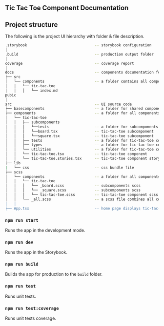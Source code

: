## Tic Tac Toe Component Documentation 

## Project structure 

The following is the project UI hierarchy with folder & file description.<br /> 
```bash
.storybook                               -- storybook configuration 
│  
.build                                   -- production output folder
│
coverage                                 -- coverage report
│  
docs                                     -- components documentation folder
├── src
│   └── components                       -- a folder contains all components index.md
│   │   └── tic-tac-toe
│   │   │   └── index.md
pubic                                    
│ 
src                                      -- UI source code
├── basecomponents                       -- a folder for shared components like button or modal
├── components                           -- a folder for all components
│   └── tic-tac-toe
│   │   ├── subcomponents 
│   │   │   └──tests                     -- a folder for subcomponents unit tests
│   │   │   └──board.tsx                 -- tic-tac-toe subcomponent
│   │   │   └──square.tsx                -- tic-tac-toe subcomponent
│   │   ├── tests                        -- a folder for tic-tac-toe component unit tests
│   │   ├── types                        -- a folder for tic-tac-toe component props and config
│   │   └── utilities                    -- a folder for tic-tac-toe component helper function
│   │   └── tic-tac-toe.tsx              -- tic-tac-toe component
│   │   └── tic-tac-toe.stories.tsx      -- tic-tac-toe component storybook
├── lib
|   └── css                              -- css bundle file
├── scss
│   └── components                       -- a folder for all components scss files
│   │   └── tic-tac-toe
│   │   │   └── _board.scss              -- subcomponents scss 
│   │   │   └── _square.scss             -- subcomponents scss
│   │   │   └── tic-tac-toe.scss         -- tic-tac-toe component scss
│   │   └── _all.scss                    -- a scss file combines all components' scss files
│   │ 
├── App.tsx                              -- home page displays tic-tac-toe component 
```

### `npm run start`

Runs the app in the development mode.<br />

### `npm run dev`

Runs the app in the Storybook.<br />

### `npm run build`

Builds the app for production to the `build` folder.<br />

### `npm run test`

Runs unit tests.<br />

### `npm run test:coverage`

Runs unit tests coverage.<br />
